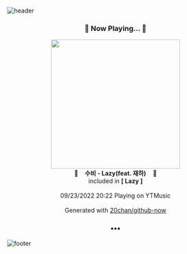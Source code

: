 ![header](https://capsule-render.vercel.app/api?type=wave&height=170&section=header&text=Hi.%20I'm%20SHIFT&fontColor=090707&fontAlignX=45&fontAlignY=65&fontSize=100)

<h3 align="center">🎵 Now Playing... 🎵</h3>
<p align="center">
  <a href="https://music.youtube.com/watch?v=VJs8hrngkvs">
    <img width="300" src="https://lh3.googleusercontent.com/I-dCGPyzYntXdZMkRlAPlKHmx8ykuSqDwKbT3CQlNyulX8lqjwo0WdRl6JsVi7MHuC_BfViF4-OlvLO4">
  </a>
  <br>
  🎵&nbsp&nbsp&nbsp <b>수비 - Lazy(feat. 재하)</b> &nbsp&nbsp&nbsp🎵
  <br>
  included in <b>[ Lazy ]</b>
  
  <br />
  <br />
  09/23/2022 20:22 Playing on YTMusic
  <br />
  <br />
  Generated with <a href="https://github.com/20chan/github-now">20chan/github-now</a>
</p>

<h3 align="center">•••</h3>

![footer](https://capsule-render.vercel.app/api?type=wave&height=150&section=footer)
